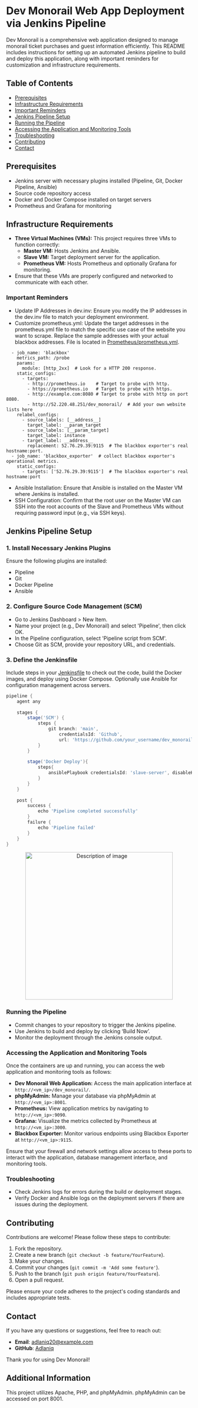 # Dev Monorail Web App Deployment via Jenkins Pipeline

Dev Monorail is a comprehensive web application designed to manage monorail ticket purchases and guest information efficiently. This README includes instructions for setting up an automated Jenkins pipeline to build and deploy this application, along with important reminders for customization and infrastructure requirements.

## Table of Contents

- [Prerequisites](#prerequisites)
- [Infrastructure Requirements](#infrastructure-requirements)
- [Important Reminders](#important-reminders)
- [Jenkins Pipeline Setup](#jenkins-pipeline-setup)
- [Running the Pipeline](#running-the-pipeline)
- [Accessing the Application and Monitoring Tools](#Accessing-the-Application-and-Monitoring-Tools)
- [Troubleshooting](#troubleshooting)
- [Contributing](#contributing)
- [Contact](#contact)

## Prerequisites

- Jenkins server with necessary plugins installed (Pipeline, Git, Docker Pipeline, Ansible)
- Source code repository access
- Docker and Docker Compose installed on target servers
- Prometheus and Grafana for monitoring

## Infrastructure Requirements

- **Three Virtual Machines (VMs):** This project requires three VMs to function correctly:
  - **Master VM:** Hosts Jenkins and Ansible.
  - **Slave VM:** Target deployment server for the application.
  - **Prometheus VM:** Hosts Prometheus and optionally Grafana for monitoring.
- Ensure that these VMs are properly configured and networked to communicate with each other.

### Important Reminders

- Update IP Addresses in dev.inv: Ensure you modify the IP addresses in the dev.inv file to match your deployment environment.
- Customize prometheus.yml: Update the target addresses in the prometheus.yml file to match the specific use case of the website you want to scrape. Replace the sample addresses with your actual blackbox addresses. File is located in [Prometheus/prometheus.yml](https://github.com/Adlaniq/dev_monorail/blob/main/Prometheus/prometheus.yml).
```
  - job_name: 'blackbox'
    metrics_path: /probe
    params:
      module: [http_2xx]  # Look for a HTTP 200 response.
    static_configs:
      - targets:
        - http://prometheus.io    # Target to probe with http.
        - https://prometheus.io   # Target to probe with https.
        - http://example.com:8080 # Target to probe with http on port 8080.
        - http://52.220.48.251/dev_monorail/  # Add your own website lists here
    relabel_configs:
      - source_labels: [__address__]
        target_label: __param_target
      - source_labels: [__param_target]
        target_label: instance
      - target_label: __address__
        replacement: 52.76.29.39:9115  # The blackbox exporter's real hostname:port.
  - job_name: 'blackbox_exporter'  # collect blackbox exporter's operational metrics.
    static_configs:
      - targets: ['52.76.29.39:9115']  # The blackbox exporter's real hostname:port
```
- Ansible Installation: Ensure that Ansible is installed on the Master VM where Jenkins is installed.
- SSH Configuration: Confirm that the root user on the Master VM can SSH into the root accounts of the Slave and Prometheus VMs without requiring password input (e.g., via SSH keys).

## Jenkins Pipeline Setup

### 1. Install Necessary Jenkins Plugins

Ensure the following plugins are installed:
- Pipeline
- Git
- Docker Pipeline
- Ansible

### 2. Configure Source Code Management (SCM)

- Go to Jenkins Dashboard > New Item.
- Name your project (e.g., Dev Monorail) and select 'Pipeline', then click OK.
- In the Pipeline configuration, select 'Pipeline script from SCM'.
- Choose Git as SCM, provide your repository URL, and credentials.

### 3. Define the Jenkinsfile

Include steps in your [Jenkinsfile](https://github.com/Adlaniq/dev_monorail/blob/main/Jenkinsfile) to check out the code, build the Docker images, and deploy using Docker Compose. Optionally use Ansible for configuration management across servers.

```groovy
pipeline {
    agent any
    
    stages {
        stage('SCM') {
            steps {
                git branch: 'main',
                    credentialsId: 'Github',
                    url: 'https://github.com/your_username/dev_monorail.git'
            }
        }
        
        stage('Docker Deploy'){
            steps{
                ansiblePlaybook credentialsId: 'slave-server', disableHostKeyChecking: true, installation: 'ansible', inventory: 'dev.inv', playbook: 'deploy-docker.yml', vaultTmpPath: ''
            }
        }
    }
    
    post {
        success {
            echo 'Pipeline completed successfully'
        }
        failure {
            echo 'Pipeline failed'
        }
    }
}
```

<div align="center">
    <img src="https://drive.google.com/uc?export=view&id=13WWE9F22DvoEyFmBofVGI1MP6GUNYR1E" alt="Description of image" width="400">
</div>

### Running the Pipeline

- Commit changes to your repository to trigger the Jenkins pipeline.
- Use Jenkins to build and deploy by clicking ‘Build Now’.
- Monitor the deployment through the Jenkins console output.

### Accessing the Application and Monitoring Tools

Once the containers are up and running, you can access the web application and monitoring tools as follows:

- **Dev Monorail Web Application:** Access the main application interface at `http://<vm_ip>/dev_monorail/`.
- **phpMyAdmin:** Manage your database via phpMyAdmin at `http://<vm_ip>:8001`.
- **Prometheus:** View application metrics by navigating to `http://<vm_ip>:9090`.
- **Grafana:** Visualize the metrics collected by Prometheus at `http://<vm_ip>:3000`.
- **Blackbox Exporter:** Monitor various endpoints using Blackbox Exporter at `http://<vm_ip>:9115`.

Ensure that your firewall and network settings allow access to these ports to interact with the application, database management interface, and monitoring tools.

### Troubleshooting

- Check Jenkins logs for errors during the build or deployment stages.
- Verify Docker and Ansible logs on the deployment servers if there are issues during the deployment.

## Contributing

Contributions are welcome! Please follow these steps to contribute:

1. Fork the repository.
2. Create a new branch (`git checkout -b feature/YourFeature`).
3. Make your changes.
4. Commit your changes (`git commit -m 'Add some feature'`).
5. Push to the branch (`git push origin feature/YourFeature`).
6. Open a pull request.

Please ensure your code adheres to the project's coding standards and includes appropriate tests.

## Contact

If you have any questions or suggestions, feel free to reach out:

- **Email**: adlaniq20@example.com
- **GitHub**: [Adlaniq](https://github.com/Adlaniq)

Thank you for using Dev Monorail!

## Additional Information

This project utilizes Apache, PHP, and phpMyAdmin. phpMyAdmin can be accessed on port 8001.
